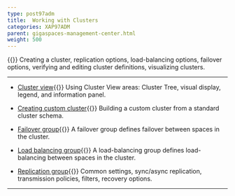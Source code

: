 ```yaml
---
type: post97adm
title:  Working with Clusters
categories: XAP97ADM
parent: gigaspaces-management-center.html
weight: 500
---
```


{{<wbr>}}
 Creating a cluster, replication options, load-balancing options, failover options, verifying and editing cluster definitions, visualizing clusters.


<hr/>

- [Cluster view](./cluster-view-gigaspaces-browser.html){{<wbr>}}
Using Cluster View areas: Cluster Tree, visual display, legend, and information panel.

- [Creating custom cluster](./creating-custom-cluster-gigaspaces-browser.html){{<wbr>}}
Building a custom cluster from a standard cluster schema.

- [Failover group](./failover-group-gigaspaces-browser.html){{<wbr>}}
A failover group defines failover between spaces in the cluster.

- [Load balancing group](./load-balancing-group-gigaspaces-browser.html){{<wbr>}}
A load-balancing group defines load-balancing between spaces in the cluster.

- [Replication group](./replication-group-gigaspaces-browser.html){{<wbr>}}
Common settings, sync/async replication, transmission policies, filters, recovery options.




<hr/>

